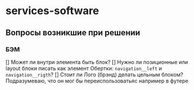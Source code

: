 # services-software

## Вопросы возникшие при решении

### БЭМ

[] Может ли внутри элемента быть блок?
[] Нужно ли позиционные или layout блоки писать как элемент Обертки: `navigation__left` и `navigation__rigth`?
[] Стоит ли Лого (брэнд) делать цельным блоком? Подразумеваю, что он мог бы переиспользоватьяс например в футере
